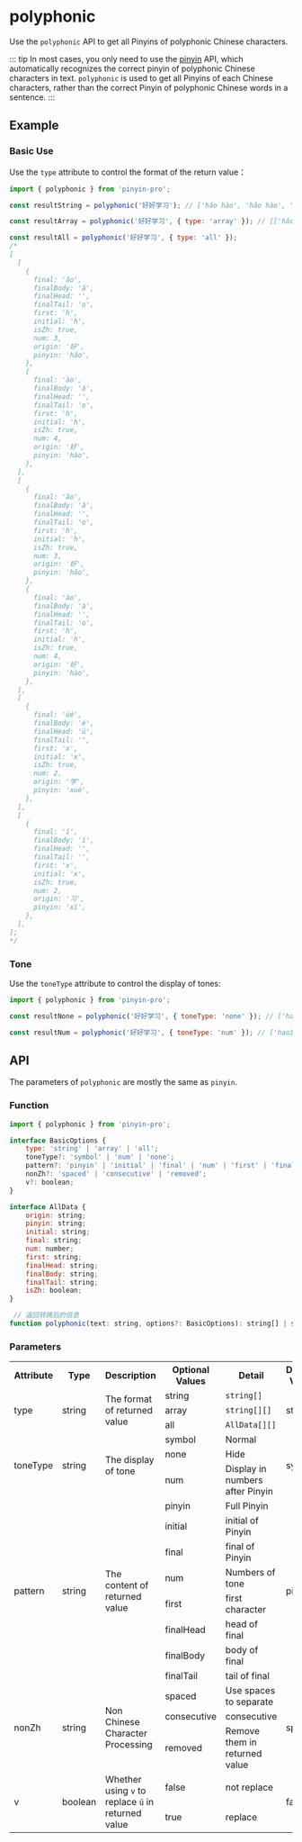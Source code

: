 # polyphonic <Badge type="tip" text="v3.15.0+" vertical="middle" />

Use the `polyphonic` API to get all Pinyins of polyphonic Chinese characters.

::: tip
In most cases, you only need to use the [pinyin](/use/pinyin.md) API, which automatically recognizes the correct pinyin of polyphonic Chinese characters in text. `polyphonic` is used to get all Pinyins of each Chinese characters, rather than the correct Pinyin of polyphonic Chinese words in a sentence.
:::

## Example

### Basic Use

Use the `type` attribute to control the format of the return value：

```js
import { polyphonic } from 'pinyin-pro';

const resultString = polyphonic('好好学习'); // ['hǎo hào', 'hǎo hào', 'xué', 'xí']

const resultArray = polyphonic('好好学习', { type: 'array' }); // [['hǎo', 'hào'], ['hǎo', 'hào'], ['xué'], ['xí']]

const resultAll = polyphonic('好好学习', { type: 'all' });
/*
[
  [
    {
      final: 'ǎo',
      finalBody: 'ǎ',
      finalHead: '',
      finalTail: 'o',
      first: 'h',
      initial: 'h',
      isZh: true,
      num: 3,
      origin: '好',
      pinyin: 'hǎo',
    },
    {
      final: 'ào',
      finalBody: 'à',
      finalHead: '',
      finalTail: 'o',
      first: 'h',
      initial: 'h',
      isZh: true,
      num: 4,
      origin: '好',
      pinyin: 'hào',
    },
  ],
  [
    {
      final: 'ǎo',
      finalBody: 'ǎ',
      finalHead: '',
      finalTail: 'o',
      first: 'h',
      initial: 'h',
      isZh: true,
      num: 3,
      origin: '好',
      pinyin: 'hǎo',
    },
    {
      final: 'ào',
      finalBody: 'à',
      finalHead: '',
      finalTail: 'o',
      first: 'h',
      initial: 'h',
      isZh: true,
      num: 4,
      origin: '好',
      pinyin: 'hào',
    },
  ],
  [
    {
      final: 'üé',
      finalBody: 'é',
      finalHead: 'ü',
      finalTail: '',
      first: 'x',
      initial: 'x',
      isZh: true,
      num: 2,
      origin: '学',
      pinyin: 'xué',
    },
  ],
  [
    {
      final: 'í',
      finalBody: 'í',
      finalHead: '',
      finalTail: '',
      first: 'x',
      initial: 'x',
      isZh: true,
      num: 2,
      origin: '习',
      pinyin: 'xí',
    },
  ],
];
*/
```

### Tone

Use the `toneType` attribute to control the display of tones:

```js
import { polyphonic } from 'pinyin-pro';

const resultNone = polyphonic('好好学习', { toneType: 'none' }); // ['hao', 'hao', 'xue', 'xi']

const resultNum = polyphonic('好好学习', { toneType: 'num' }); // ['hao3 hao4', 'hao3 hao4', 'xue2', 'xi2']
```

## API

The parameters of `polyphonic` are mostly the same as `pinyin`.

### Function

```js
import { polyphonic } from 'pinyin-pro';

interface BasicOptions {
    type: 'string' | 'array' | 'all';
    toneType?: 'symbol' | 'num' | 'none';
    pattern?: 'pinyin' | 'initial' | 'final' | 'num' | 'first' | 'finalHead' | 'finalBody' | 'finalTail';
    nonZh?: 'spaced' | 'consecutive' | 'removed';
    v?: boolean;
}

interface AllData {
    origin: string;
    pinyin: string;
    initial: string;
    final: string;
    num: number;
    first: string;
    finalHead: string;
    finalBody: string;
    finalTail: string;
    isZh: boolean;
}

 // 返回转换后的信息
function polyphonic(text: string, options?: BasicOptions): string[] | string[][] | AllData[][]
```

### Parameters

<table>
    <tr>
        <th>Attribute</th>
        <th>Type</th>
        <th>Description</th>
        <th>Optional Values</th>
        <th>Detail</th>
        <th width="100">Default Value</th>
    </tr>
    <tr>
        <td rowspan="3">type</td>
        <td rowspan="3">string</td>
        <td rowspan="3">The format of returned value</td>
        <td>string</td>
        <td><code>string[]</code></td>
        <td rowspan="3">string</td>
    </tr>
    <tr>
        <td>array</td>
        <td><code>string[][]</code></td>
    </tr>
    <tr>
        <td>all</td>
        <td><code>AllData[][]</code></td>
    </tr>
    <tr>
        <td rowspan="3">toneType</td>
        <td rowspan="3">string</td>
        <td rowspan="3">The display of tone</td>
        <td>symbol</td>
        <td>Normal</td>
        <td rowspan="3">symbol</td>
    </tr>
    <tr>
        <td>none</td>
        <td>Hide</td>
    </tr>
    <tr>
        <td>num</td>
        <td>Display in numbers after Pinyin</td>
    </tr>
    <tr>
        <td rowspan="8">pattern</td>
        <td rowspan="8">string</td>
        <td rowspan="8">The content of returned value</td>
        <td>pinyin</td>
        <td>Full Pinyin</td>
        <td rowspan="8">pinyin</td>
    </tr>
    <tr>
        <td>initial</td>
        <td>initial of Pinyin</td>
    </tr>
    <tr>
        <td>final</td>
        <td>final of Pinyin</td>
    </tr>
    <tr>
        <td>num</td>
        <td>Numbers of tone</td>
    </tr>
    <tr>
        <td>first</td>
        <td>first character</td>
    </tr>
    <tr>
        <td>finalHead</td>
        <td>head of final</td>
    </tr>
    <tr>
        <td>finalBody</td>
        <td>body of final</td>
    </tr>
    <tr>
        <td>finalTail</td>
        <td>tail of final</td>
    </tr>
    <tr>
        <td rowspan="3">nonZh</td>
        <td rowspan="3">string</td>
        <td rowspan="3">Non Chinese Character Processing</td>
        <td>spaced</td>
        <td>Use spaces to separate</td>
        <td rowspan="3">spaced</td>
    </tr>
    <tr>
        <td>consecutive</td>
        <td>consecutive</td>
    </tr>
    <tr>
        <td>removed</td>
        <td>Remove them in returned value</td>
    </tr>
    <tr>
        <td rowspan="2">v</td>
        <td rowspan="2">boolean</td>
        <td rowspan="2">Whether using <code>v</code> to replace <code>ü</code> in returned value</td>
        <td>false</td>
        <td>not replace</td>
        <td rowspan="2">false</td>
    </tr>
    <tr>
        <td>true</td>
        <td>replace</td>
    </tr>
</table>
